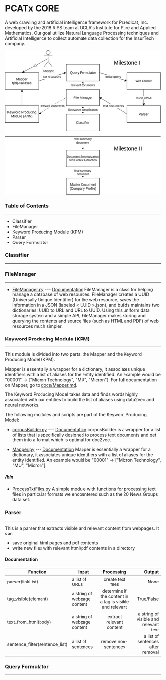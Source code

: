 # PCATx CORE

A web crawling and artificial intelligence framework for Praedicat, Inc. developed by the 2018 RIPS team at UCLA's Institute for Pure and Applied Mathematics. Our goal utilize Natural Language Processing techniques and Artificial Intelligence to collect automate data collection for the InsurTech company.

![Diagram of PCATx Core Architecture](/img/PCATxCOREArchitecture.jpg)

### Table of Contents
---------------------
* Classifier
* FileManager
* Keyword Producing Module (KPM)
* Parser
* Query Formulator

### Classifier
--------------

### FileManager
----------------

* [FileManager.py](FileManager.py) --- [Documentation](kpm/docs/FileManager.md)
FileManager is a class for helping manage a database of web resources. FileManager creates a UUID (Universally Unique Identifier) for the web resource, saves the information in a JSON (labeled < UUID >.json), and builds maintains two dictionaries: UUID to URL and URL to UUID. Using this uniform data storage system and a simple API, FileManager makes storing and querying the contents and source files (such as HTML and PDF) of web resources much simpler.

### Keyword Producing Module (KPM)
---------------------------------

This module is divided into two parts: the Mapper and the Keyword Producing Model (KPM).

Mapper is essentially a wrapper for a dictionary, it associates unique identifiers with a list of aliases for the entity identified. An example would be "00001" -> ["Micron Technology", "MU", "Micron"]. For full documentation on Mapper, go to [docs/Mapper.md](kpm/docs/Mapper.md).

The Keyword Producing Model takes data and finds words highly associated with our entities to build the list of aliases using data2vec and neural networks.

The following modules and scripts are part of the Keyword Producing Model:

* [corpusBuilder.py](kpm/corpusBuilder.py) --- [Documentation](kpm/docs/corpusBuilder.md)
corpusBuilder is a wrapper for a list of lists that is specifically designed to process text documents and get them into a format which is optimal for doc2vec.

* [Mapper.py](kpm/Mapper.py) --- [Documentation](kpm/docs/Mapper.md)
Mapper is essentially a wrapper for a dictionary, it associates unique identifiers with a list of aliases for the entity identified. An example would be "00001" -> ["Micron Technology", "MU", "Micron"].

##### /bin

* [ProcessTxtFiles.py](kpm/bin/ProcessTxtFiles.py)
A simple module with functions for processing text files in particular formats we encountered such as the 20 News Groups data set.


### Parser
----------
This is a parser that extracts visible and relevant content from webpages.
It can
* save original html pages and pdf contents
* write new files with relevant html/pdf contents in a directory

#### Documentation

|Function | Input        | Processing           | Output  |
|-----   | ------------- |:-------------:| -----:|
|parser(linkList)    | a list of URLs      | create text files | None |
|tag_visible(element)    |  a string of webpage content   | determine if the content in a tag is visible and relevant | True/False|
|text_from_html(body)    |  a string of webpage content  | extract relevant content |a string of visible and relevant text|
|sentence_filter(sentence_list)| a list of sentences | remove non-sentences | a list of sentences after removal|


### Query Formulator
------------------------------------
